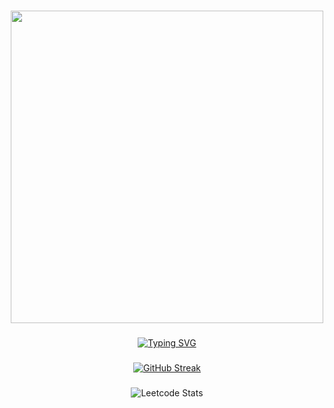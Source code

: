 ###

<div align="center">
  <img src="https://media1.tenor.com/m/XI-Ccwkxf64AAAAd/%D1%88%D0%B0%D0%B9%D0%BB%D1%83%D1%88%D0%B0%D0%B9-cat-smurf.gif" width="500px"/>
</div>

###
<div align="center">
<a href="https://git.io/typing-svg"><img src="https://readme-typing-svg.herokuapp.com?font=Montserrat&weight=900&size=30&pause=5000&color=006AFF&center=true&width=435&lines=Hi+there%F0%9F%91%8BMy+name+is+Igor" alt="Typing SVG" /></a>
</div>

###

<div align="center">
 <a href="https://git.io/streak-stats"><img src="http://github-readme-streak-stats.herokuapp.com?user=shailuishai&theme=transparent&hide_border=true&border_radius=5.6&card_width=800" alt="GitHub Streak" /></a>
</div>

<div align="center">
  
  ###
  
![Leetcode Stats](https://leetcard.jacoblin.cool/shailuishai?ext=heatmap&sheets=https://gist.githubusercontent.com/shailuishai/559f131f41d89fcad60e99567fdb7780/raw/df7850da6cb397952d4f34e8eaab0f138575c8ab/custom.css)
  
  ###
  
</div>

###
